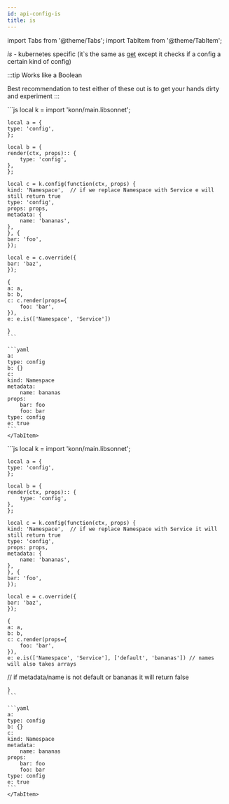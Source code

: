 ```yaml
---
id: api-config-is
title: is
---
```


import Tabs from '@theme/Tabs';
import TabItem from '@theme/TabItem';

*is* - kubernetes specific (it`s the same as [get](api-config-get) except it checks if a config a certain kind of config) 


:::tip
Works like a Boolean

Best recommendation to test either of these out is to get your hands dirty and experiment
:::

<Tabs>
    <TabItem value="jsonnet" label="Jsonnet" default>
    ```js
    local k = import 'konn/main.libsonnet';

    local a = {
    type: 'config',
    };

    local b = {
    render(ctx, props):: {
        type: 'config',
    },
    };

    local c = k.config(function(ctx, props) {
    kind: 'Namespace',  // if we replace Namespace with Service e will still return true
    type: 'config',
    props: props,
    metadata: {
        name: 'bananas',
    },
    }, {
    bar: 'foo',
    });

    local e = c.override({
    bar: 'baz',
    });

    {
    a: a, 
    b: b,
    c: c.render(props={
        foo: 'bar',
    }),
    e: e.is(['Namespace', 'Service'])
    
    }
    ```
  </TabItem>
  <TabItem value="yaml" label="YAML Output">

    ```yaml
    a:
    type: config
    b: {}
    c:
    kind: Namespace
    metadata:
        name: bananas
    props:
        bar: foo
        foo: bar
    type: config
    e: true
    ```
    </TabItem>
</Tabs>






<Tabs>
    <TabItem value="jsonnet" label="Jsonnet" default>
    ```js
    local k = import 'konn/main.libsonnet';

    local a = {
    type: 'config',
    };

    local b = {
    render(ctx, props):: {
        type: 'config',
    },
    };

    local c = k.config(function(ctx, props) {
    kind: 'Namespace',  // if we replace Namespace with Service it will still return true
    type: 'config',
    props: props,
    metadata: {
        name: 'bananas',
    },
    }, {
    bar: 'foo',
    });

    local e = c.override({
    bar: 'baz',
    });

    {
    a: a, 
    b: b,
    c: c.render(props={
        foo: 'bar',
    }),
    e: e.is(['Namespace', 'Service'], ['default', 'bananas']) // names will also takes arrays
   // if metadata/name is not default or bananas it will return false
    
    }
    ```
  </TabItem>
  <TabItem value="yaml" label="YAML Output">

    ```yaml
    a:
    type: config
    b: {}
    c:
    kind: Namespace
    metadata:
        name: bananas
    props:
        bar: foo
        foo: bar
    type: config
    e: true
    ```
    </TabItem>
</Tabs>